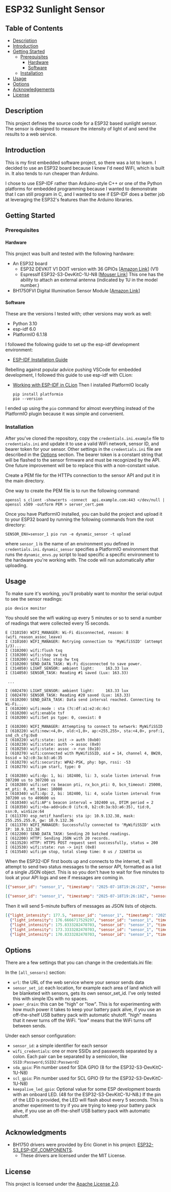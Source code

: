 # ESP32 Sunlight Sensor

## Table of Contents

- [Description](#description)
- [Introduction](#introduction)
- [Getting Started](#getting-started)
  - [Prerequisites](#prerequisites)
    - [Hardware](#hardware)
    - [Software](#software)
  - [Installation](#installation)
- [Usage](#usage)
- [Options](#options)
- [Acknowledgements](#acknowledgements)
- [License](#license)

## Description

This project defines the source code for a ESP32 based sunlight sensor. The sensor is designed to measure the intensity of light of and send the results to a web service.

## Introduction

This is my first embedded software project, so there was a lot to learn.  I decided to use an ESP32 board because I knew I'd need WiFi, which is built in.  It also tends to run cheaper than Arduino.

I chose to use ESP-IDF rather than Arduino-style C++ or one of the Python platforms for embedded programming because I wanted to demonstrate that I can still program in C, and I wanted to see if ESP-IDF does a better job at leveraging the ESP32's features than the Arduino libraries.

## Getting Started

### Prerequisites

#### Hardware

This project was built and tested with the following hardware:

- An ESP32 board
  - ESP32 DEVKIT V1 DOIT version with 36 GPIOs [[Amazon Link](https://www.amazon.com/dp/B084KWNMM4)] (V1) 
  - EspressIf ESP32-S3-DevKitC-1U-N8 [[Mouser Link](https://www.mouser.com/ProductDetail/Espressif-Systems/ESP32-S3-DevKitC-1U-N8?qs=Li%252BoUPsLEnt6p%252BOu3d2jKw%3D%3D&countryCode=US&currencyCode=USD)]  This one has the ability to attach an external antenna (indicated by 1U in the model number.)
- BH1750FVI Digital Illumination Sensor Module [[Amazon Link](https://www.amazon.com/gp/product/B09KGXD7C2/)]

#### Software

These are the versions I tested with; other versions may work as well:

- Python 3.10
- esp-idf 6.0 
- PlatformIO 6.1.18

I followed the following guide to set up the esp-idf development environment:

- [ESP-IDF Installation Guide](https://docs.espressif.com/projects/esp-idf/en/stable/esp32/get-started/index.html)

Rebelling against popular advice pushing VSCode for embedded development, I followed this guide to use esp-idf with CLion:

- [Working with ESP-IDF in CLion](https://developer.espressif.com/blog/clion/)
  Then I installed PlatformIO locally
  
  ```shell
  pip install platformio
  pio --version
  ```

I ended up using the `pio` command for almost everything instead of the PlatformIO plugin because it was simple and convenient.

### Installation

After you've cloned the repository, copy the `credentials.ini.example` file
to `credentials.ini` and update it to use a valid WiFi network, sensor ID, and bearer token  for your sensor.  Other settings in the `credentials.ini` file are described in the [Options](#options) section. The bearer token is a constant string that will be flashed to the sensor firmware and must be recognized by the API.  One future improvement will be to replace this with a non-constant value.

Create a PEM file for the HTTPs connection to the sensor API and put it in the main directory.

One way to create the PEM file is to run the following command:

```shell
openssl s_client -showcerts -connect  api.example.com:443 </dev/null | openssl x509 -outform PEM > server_cert.pem
```

Once you have PlatformIO installed, you can build the project and upload it to your ESP32
board by running the following commands from the root directory:

```shell
SENSOR_ENV=sensor_1 pio run -e dynamic_sensor -t upload
```

where `sensor_1` is the name of an environment you defined in `credentials.ini`.
`dynamic_sensor` specifies a PlatformIO environment that runs the `dynamic_envs.py` script to 
load specific a specific environment to the hardware you're working with.
The code will run automatically after uploading.

## Usage

To make sure it's working, you'll probably want to monitor the serial output to see the sensor readings:

```shell
pio device monitor
```

You should see the wifi waking up every 5 minutes or so to send a number of readings that were collected every 15 seconds.

```
E (310150) WIFI_MANAGER: Wi-Fi disconnected, reason: 8 (wifi_reason_assoc_leave)
I (310160) WIFI_MANAGER: Retrying connection to 'MyWifiSSID' (attempt 1/3)...
I (310200) wifi:flush txq
I (310200) wifi:stop sw txq
I (310200) wifi:lmac stop hw txq
I (310200) SEND_DATA_TASK: Wi-Fi disconnected to save power.
I (314050) LIGHT_SENSOR: ambient light:     163.33 lux
I (314050) SENSOR_TASK: Reading #1 saved (Lux: 163.33)

 ... 

I (602470) LIGHT_SENSOR: ambient light:     163.33 lux
I (602470) SENSOR_TASK: Reading #20 saved (Lux: 163.33)
I (610200) SEND_DATA_TASK: Data send interval reached. Connecting to Wi-Fi...
I (610200) wifi:mode : sta (7c:df:a1:e2:dc:6c)
I (610200) wifi:enable tsf
I (610200) wifi:Set ps type: 0, coexist: 0

I (610200) WIFI_MANAGER: Attempting to connect to network: MyWifiSSID
I (610220) wifi:new:<4,0>, old:<1,0>, ap:<255,255>, sta:<4,0>, prof:1, snd_ch_cfg:0x0
I (610220) wifi:state: init -> auth (0xb0)
I (610230) wifi:state: auth -> assoc (0x0)
I (610250) wifi:state: assoc -> run (0x10)
I (610270) wifi:connected with MyWifiSSID, aid = 14, channel 4, BW20, bssid = b2:c0:3a:b3:a6:35
I (610270) wifi:security: WPA2-PSK, phy: bgn, rssi: -53
I (610270) wifi:pm start, type: 0

I (610280) wifi:dp: 1, bi: 102400, li: 3, scale listen interval from 307200 us to 307200 us
I (610280) wifi:set rx beacon pti, rx_bcn_pti: 0, bcn_timeout: 25000, mt_pti: 0, mt_time: 10000
I (610340) wifi:dp: 2, bi: 102400, li: 4, scale listen interval from 307200 us to 409600 us
I (610340) wifi:AP's beacon interval = 102400 us, DTIM period = 2
I (610350) wifi:<ba-add>idx:0 (ifx:0, b2:c0:3a:b3:a6:35), tid:0, ssn:0, winSize:64
I (611370) esp_netif_handlers: sta ip: 10.9.132.38, mask: 255.255.255.0, gw: 10.9.132.36
I (611370) WIFI_MANAGER: Successfully connected to 'MyWifiSSID' with IP: 10.9.132.38
I (612200) SEND_DATA_TASK: Sending 20 batched readings.
I (612200) HTTP: Sending JSON with 20 records.
I (613520) HTTP: HTTPS POST request sent successfully, status = 200
I (613530) wifi:state: run -> init (0x0)
I (613540) wifi:pm stop, total sleep time: 0 us / 3260734 us
```

When the ESP32-IDF first boots up and connects to the internet, it will attempt to send two status messages to 
the sensor API, formatted as a list of a single JSON object.  This is so you don't have to wait for five minutes to look at your API logs and see if messages are coming in.

```json
[{"sensor_id": "sensor_1", "timestamp": "2025-07-18T19:26:23Z", "sensor_set_id": "test", "status": "wifi connected"}]
```

```json
[{"sensor_id": "sensor_1", "timestamp": "2025-07-18T19:26:18Z", "sensor_set_id": "test", "status": "ntp set"}]
```

Then it will send 5-minute buffers of messages as JSON lists of objects.

```json
[{"light_intensity": 177.5, "sensor_id": "sensor_1", "timestamp": "2025-07-18T19:16:08Z", "sensor_set_id": "test"}, 
  {"light_intensity": 176.6666717529297, "sensor_id": "sensor_1", "timestamp": "2025-07-18T19:16:23Z", "sensor_set_id": "test"}, 
  {"light_intensity": 175.8333282470703, "sensor_id": "sensor_1", "timestamp": "2025-07-18T19:16:38Z", "sensor_set_id": "test"}, 
  {"light_intensity": 173.3333282470703, "sensor_id": "sensor_1", "timestamp": "2025-07-18T19:16:54Z", "sensor_set_id": "test"}, 
  {"light_intensity": 170.8333282470703, "sensor_id": "sensor_1", "timestamp": "2025-07-18T19:17:09Z", "sensor_set_id": "test"}]
```

## Options

There are a few settings that you can change in the credentials.ini file:

In the `[all_sensors]` section:

- `url`: the URL of the web service where your sensor sends data
- `sensor_set_id`: each location, for example each area of land which will be blanketed with sensors, gets its own sensor_set_id.  I've only tested this with simple IDs with no spaces.
- `power_drain`: this can be "high" or "low".  This is for experimenting with how much power it takes to keep your battery pack alive, if you use an off-the-shelf USB battery pack with automatic shutoff.  "high" means that it never turns off the WiFi.  "low" means that the WiFi turns off between sends.

Under each sensor configuration:

- `sensor_id`: a simple identifier for each sensor
- `wifi_credentials`: one or more SSIDs and passwords separated by a colon.  Each pair can be separated by a semicolon, like `SSID:Password;SSID2:Password2`
- `sda_gpio`: Pin number used for SDA GPIO (8 for the ESP32-S3-DevKitC-1U-N8)
- `scl_gpio`: Pin number used for SCL GPIO (9 for the ESP32-S3-DevKitC-1U-N8) 
- `keepalive_led_gpio`: Optional value for some ESP development boards with an onboard LED. (48 for the ESP32-S3-DevKitC-1U-N8.)  If the pin of the LED is provided,  the LED will flash about every 5 seconds.  This is another experiment to try if you are trying to keep your battery pack alive, if you use an off-the-shelf USB battery pack with automatic shutoff. 

## Acknowledgments

- BH1750 drivers were provided by Eric Gionet in his project: [ESP32-S3_ESP-IDF_COMPONENTS](https://github.com/K0I05/ESP32-S3_ESP-IDF_COMPONENTS).
  - These drivers are licensed under the MIT License.

## License

This project is licensed under the [Apache License 2.0](https://www.apache.org/licenses/LICENSE-2.0).
